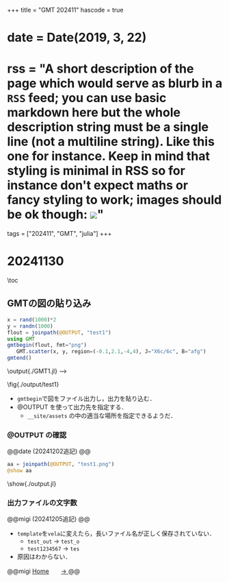 +++
title = "GMT 202411"
hascode = true
# date = Date(2019, 3, 22)
# rss = "A short description of the page which would serve as **blurb** in a `RSS` feed; you can use basic markdown here but the whole description string must be a single line (not a multiline string). Like this one for instance. Keep in mind that styling is minimal in RSS so for instance don't expect maths or fancy styling to work; images should be ok though: ![](https://upload.wikimedia.org/wikipedia/en/3/32/Rick_and_Morty_opening_credits.jpeg)"

tags = ["202411", "GMT", "julia"]
+++


# 20241130

\toc

## GMTの図の貼り込み

```julia:./GMT1.jl
x = rand(1000)*2
y = randn(1000)
flout = joinpath(@OUTPUT, "test1")
using GMT
gmtbegin(flout, fmt="png")
   GMT.scatter(x, y, region=(-0.1,2.1,-4,4), J="X6c/6c", B="afg")
gmtend()
```
<!-->
\output{./GMT1.jl}
-->
\fig{./output/test1}

* `gmtbegin`で図をファイル出力し，出力を貼り込む．
* @OUTPUT を使って出力先を指定する．
  * `__site/assets` の中の適当な場所を指定できるようだ．

### @OUTPUT の確認
@@date
(20241202追記)
@@
```julia:./output.jl
aa = joinpath(@OUTPUT, "test1.png")
@show aa
```
\show{./output.jl}

### 出力ファイルの文字数
@@migi
(20241205追記)
@@
* `template`を`vela`に変えたら，長いファイル名が正しく保存されていない．
  * `test_out` → `test_o`
  * `test1234567` → `tes`
* 原因はわからない．

@@migi
[Home](/)　　[→ <gmt202412>](/gmt2412/)
@@
